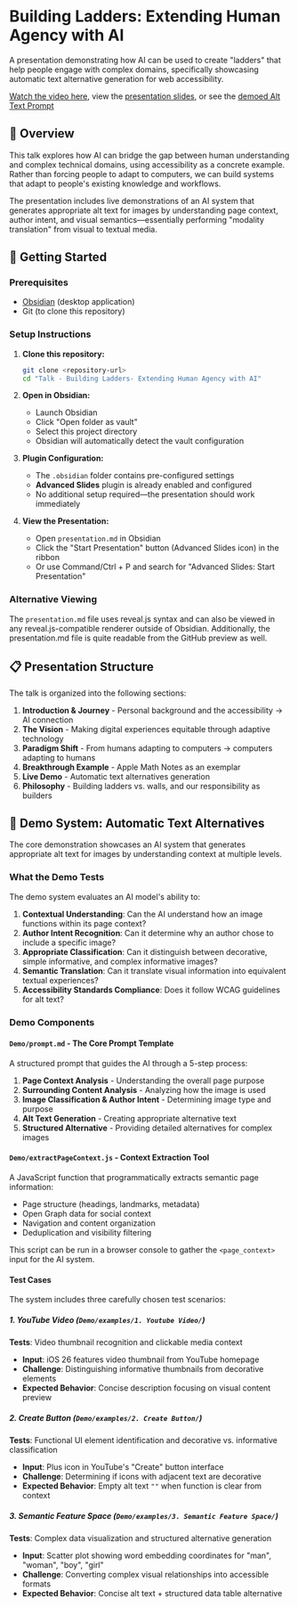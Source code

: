 # Building Ladders: Extending Human Agency with AI

A presentation demonstrating how AI can be used to create "ladders" that help people engage with complex domains, specifically showcasing automatic text alternative generation for web accessibility.

[Watch the video here](https://drive.google.com/file/d/1m1q8f3YFf-hT1-FY0O5cZq6Eolo7n_bV/view?usp=sharing), view the [presentation slides](https://github.com/dylan-isaac/Building-Ladders--Extending-Human-Agency-with-AI--Talk-/blob/main/presentation.md), or see the [demoed Alt Text Prompt](https://github.com/dylan-isaac/Building-Ladders--Extending-Human-Agency-with-AI--Talk-/blob/main/presentation.md)

## 🎯 Overview

This talk explores how AI can bridge the gap between human understanding and complex technical domains, using accessibility as a concrete example. Rather than forcing people to adapt to computers, we can build systems that adapt to people's existing knowledge and workflows.

The presentation includes live demonstrations of an AI system that generates appropriate alt text for images by understanding page context, author intent, and visual semantics—essentially performing "modality translation" from visual to textual media.

## 🚀 Getting Started

### Prerequisites

- [Obsidian](https://obsidian.md/) (desktop application)
- Git (to clone this repository)

### Setup Instructions

1. **Clone this repository:**
   ```bash
   git clone <repository-url>
   cd "Talk - Building Ladders- Extending Human Agency with AI"
   ```

2. **Open in Obsidian:**
   - Launch Obsidian
   - Click "Open folder as vault"
   - Select this project directory
   - Obsidian will automatically detect the vault configuration

3. **Plugin Configuration:**
   - The `.obsidian` folder contains pre-configured settings
   - **Advanced Slides** plugin is already enabled and configured
   - No additional setup required—the presentation should work immediately

4. **View the Presentation:**
   - Open `presentation.md` in Obsidian
   - Click the "Start Presentation" button (Advanced Slides icon) in the ribbon
   - Or use Command/Ctrl + P and search for "Advanced Slides: Start Presentation"

### Alternative Viewing

The `presentation.md` file uses reveal.js syntax and can also be viewed in any reveal.js-compatible renderer outside of Obsidian. Additionally, the presentation.md file is quite readable from the GitHub preview as well.

## 📋 Presentation Structure

The talk is organized into the following sections:

1. **Introduction & Journey** - Personal background and the accessibility → AI connection
2. **The Vision** - Making digital experiences equitable through adaptive technology  
3. **Paradigm Shift** - From humans adapting to computers → computers adapting to humans
4. **Breakthrough Example** - Apple Math Notes as an exemplar
5. **Live Demo** - Automatic text alternatives generation
6. **Philosophy** - Building ladders vs. walls, and our responsibility as builders

## 🧪 Demo System: Automatic Text Alternatives

The core demonstration showcases an AI system that generates appropriate alt text for images by understanding context at multiple levels.

### What the Demo Tests

The demo system evaluates an AI model's ability to:

1. **Contextual Understanding**: Can the AI understand how an image functions within its page context?
2. **Author Intent Recognition**: Can it determine why an author chose to include a specific image?
3. **Appropriate Classification**: Can it distinguish between decorative, simple informative, and complex informative images?
4. **Semantic Translation**: Can it translate visual information into equivalent textual experiences?
5. **Accessibility Standards Compliance**: Does it follow WCAG guidelines for alt text?

### Demo Components

#### `Demo/prompt.md` - The Core Prompt Template
A structured prompt that guides the AI through a 5-step process:
1. **Page Context Analysis** - Understanding the overall page purpose
2. **Surrounding Content Analysis** - Analyzing how the image is used 
3. **Image Classification & Author Intent** - Determining image type and purpose
4. **Alt Text Generation** - Creating appropriate alternative text
5. **Structured Alternative** - Providing detailed alternatives for complex images

#### `Demo/extractPageContext.js` - Context Extraction Tool
A JavaScript function that programmatically extracts semantic page information:
- Page structure (headings, landmarks, metadata)
- Open Graph data for social context  
- Navigation and content organization
- Deduplication and visibility filtering

This script can be run in a browser console to gather the `<page_context>` input for the AI system.

#### Test Cases

The system includes three carefully chosen test scenarios:

##### 1. YouTube Video (`Demo/examples/1. Youtube Video/`)
**Tests**: Video thumbnail recognition and clickable media context
- **Input**: iOS 26 features video thumbnail from YouTube homepage
- **Challenge**: Distinguishing informative thumbnails from decorative elements
- **Expected Behavior**: Concise description focusing on visual content preview

##### 2. Create Button (`Demo/examples/2. Create Button/`)  
**Tests**: Functional UI element identification and decorative vs. informative classification
- **Input**: Plus icon in YouTube's "Create" button interface
- **Challenge**: Determining if icons with adjacent text are decorative
- **Expected Behavior**: Empty alt text `""` when function is clear from context

##### 3. Semantic Feature Space (`Demo/examples/3. Semantic Feature Space/`)
**Tests**: Complex data visualization and structured alternative generation
- **Input**: Scatter plot showing word embedding coordinates for "man", "woman", "boy", "girl"
- **Challenge**: Converting complex visual relationships into accessible formats
- **Expected Behavior**: Concise alt text + structured data table alternative

